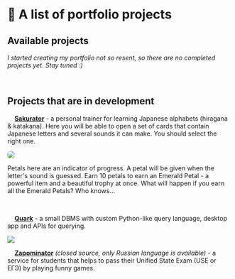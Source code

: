 # 📃 A list of portfolio projects

## Available projects

*I started creating my portfolio not so resent, so there are no completed projects yet. Stay tuned :)*

<br>

## Projects that are in development

<img src="https://raw.githubusercontent.com/anafro/anafro/444a517756c328110c0ee10dbc06f39827463a64/Logos/Sakurator.svg" width="12" height="12"> [**Sakurator**](https://github.com/anafro/quark) - a personal trainer for learning Japanese alphabets (hiragana & katakana). Here you will be able to open a set of cards that contain Japanese letters and several sounds it can make. You should select the right one. 

<img src="https://github.com/anafro/anafro/blob/main/Prototypes/Sakurator.png?raw=true" style="border-radius:5px">

Petals here are an indicator of progress. A petal will be given when the letter's sound is guessed. Earn 10 petals to earn an Emerald Petal - a powerful item and a beautiful trophy at once. What will happen if you earn all the Emerald Petals? Who knows...

<br/>

<img src="https://github.com/anafro/anafro/blob/main/Logos/Quark.svg?raw=true" width="12" height="12"> [**Quark**](https://github.com/anafro/quark) - a small DBMS with custom Python-like query language, desktop app and APIs for querying.

<img src="https://github.com/anafro/anafro/blob/main/Prototypes/Quark.png?raw=true">

<br/>

<img src="https://github.com/anafro/anafro/blob/main/Logos/Zapominator.svg?raw=true" width="12" height="12"> [**Zapominator**](https://zapominator.ru) *(closed source, only Russian language is available)* - a service for students that helps to pass their Unified State Exam (USE or ЕГЭ) by playing funny games.
